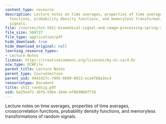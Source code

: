 ```yaml
---
content_type: resource
description: Lecture notes on time averages, properties of time averages, crosscorrelation
  functions, probability density functions, and memoryless transformations of random
  signals.
file: /courses/hst-582j-biomedical-signal-and-image-processing-spring-2007/be25eaf236f659be2b4eef8690b8ff18_ch11_randsig.pdf
file_size: 569727
file_type: application/pdf
hide_download: true
hide_download_original: null
learning_resource_types:
- Lecture Notes
license: https://creativecommons.org/licenses/by-nc-sa/4.0/
ocw_type: OCWFile
parent_title: Lecture Notes
parent_type: CourseSection
parent_uid: 4441427c-7995-6b09-6013-eca4f68a3ec4
resourcetype: Document
title: ch11_randsig.pdf
uid: be25eaf2-36f6-59be-2b4e-ef8690b8ff18
---
```

Lecture notes on time averages, properties of time averages, crosscorrelation functions, probability density functions, and memoryless transformations of random signals.